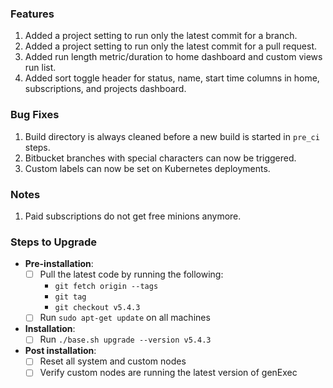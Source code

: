 ### Features
1. Added a project setting to run only the latest commit for a branch.
2. Added a project setting to run only the latest commit for a pull request.
3. Added run length metric/duration to home dashboard and custom views run list.
4. Added sort toggle header for status, name, start time columns in home, subscriptions, and projects dashboard.

### Bug Fixes
1. Build directory is always cleaned before a new build is started in `pre_ci` steps.
2. Bitbucket branches with special characters can now be triggered.
3. Custom labels can now be set on Kubernetes deployments.

### Notes
1. Paid subscriptions do not get free minions anymore.

### Steps to Upgrade
- **Pre-installation**:
    - [ ] Pull the latest code by running the following:
         - `git fetch origin --tags`
         - `git tag`
         - `git checkout v5.4.3`
    - [ ] Run `sudo apt-get update` on all machines
 
- **Installation**:
    - [ ] Run `./base.sh upgrade --version v5.4.3`

- **Post installation**:
    - [ ] Reset all system and custom nodes
    - [ ] Verify custom nodes are running the latest version of genExec
